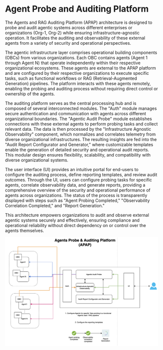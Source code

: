 # Agent Probe and Auditing Platform
The Agents and RAG Auditing Platform (APAP) architecture is designed to probe and audit agentic systems across different enterprises or organizations (Org-1, Org-2) while ensuring infrastructure-agnostic operation. It facilitates the auditing and observability of these external agents from a variety of security and operational perspectives.

The agentic infrastructure layer comprises operational building components (OBCs) from various organizations. Each OBC contains agents (Agent 1 through Agent N) that operate independently within their respective organizational ecosystems. These agents are external to the APAP platform and are configured by their respective organizations to execute specific tasks, such as functional workflows or RAG (Retrieval-Augmented Generation) pipelines. The platform interacts with these agents remotely, enabling the probing and auditing process without requiring direct control or ownership of the agents.

The auditing platform serves as the central processing hub and is composed of several interconnected modules. The "Auth" module manages secure authentication and communication with agents across different organizational boundaries. The "Agentic Audit Probe" module establishes connections with these external agents to perform probing tasks and collect relevant data. The data is then processed by the "Infrastructure Agnostic Observability" component, which normalizes and correlates telemetry from diverse organizational infrastructures. The resulting insights are fed into the "Audit Report Configurator and Generator," where customizable templates enable the generation of detailed security and operational audit reports. This modular design ensures flexibility, scalability, and compatibility with diverse organizational systems.

The user interface (UI) provides an intuitive portal for end-users to configure the auditing process, define reporting templates, and review audit outcomes. Through the UI, users can configure probing tasks for specific agents, correlate observability data, and generate reports, providing a comprehensive overview of the security and operational performance of agents across organizations. The status of the process is transparently displayed with steps such as "Agent Probing Completed," "Observability Correlation Completed," and "Report Generation."

This architecture empowers organizations to audit and observe external agentic systems securely and effectively, ensuring compliance and operational reliability without direct dependency on or control over the agents themselves.

![Arch](./resources/architecture.png)

